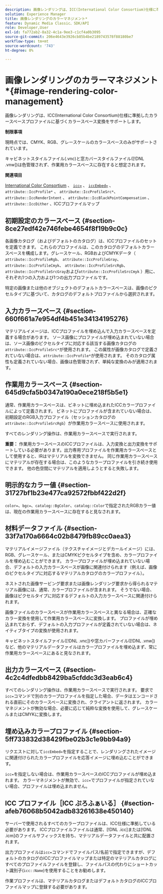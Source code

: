 ```yaml
---
description: 画像レンダリングは、ICC(International Color Consortium)仕様に準拠したカラースペースプロファイルに基づくカラースペース変換をサポートします。
solution: Experience Manager
title: 画像レンダリングのカラーマネジメント*
feature: Dynamic Media Classic、SDK/API
role: Developer,User
exl-id: fa772ab2-8a32-4c1a-9ee3-c1cf4a0b3095
source-git-commit: 206e4643e3926cb85b4be2189743578f88180be7
workflow-type: tm+mt
source-wordcount: '743'
ht-degree: 0%

---
```


# 画像レンダリングのカラーマネジメント*{#image-rendering-color-management}

画像レンダリングは、ICC(International Color Consortium)仕様に準拠したカラースペースプロファイルに基づくカラースペース変換をサポートします。

**制限事項**

現時点では、CMYK、RGB、グレースケールのカラースペースのみがサポートされています。

キャビネットスタイルファイル(.vnc)と窓カバースタイルファイル([!DNL .vnw])は色管理されず、作業用カラースペースに存在すると想定されます。

**関連項目**

[International Color Consortium](http://www.color.org/index.xalter) 、 [ `icc=`](../../../../../ir-api/http-protocol/image-rendering-api-ref/c-ir-http-protocol-ref/c-ir-http-protocol-command-reference/r-ir-icc.md#reference-86a2fff3cef24982ad2063d977a16e06) 、 [ `iccEmbed=`](../../../../../ir-api/http-protocol/image-rendering-api-ref/c-ir-http-protocol-ref/c-ir-http-protocol-command-reference/r-ir-iccembed.md#reference-47a433138c7c4b29b9b29871b2491a7f) 、 `attribute::IccProfile*` 、 `attribute::IccProfileSrc*`、 `attribute::IccRenderIntent` 、 `attribute::IccBlackPointCompensation` 、 `attribute::IccDither` 、ICCプロファイルマップ

## 初期設定のカラースペース {#section-8ce27edf42e746febe4654f8f19b9c0c}

各画像カタログ（およびデフォルトのカタログ）は、ICCプロファイルのセットを定義できます。 これらのプロファイルは、このカタログのデフォルトカラースペースを構成します。グレースケール、RGBおよびCMYKデータ（ `attribute::IccProfileRgb`、 `attribute::IccProfileGray`、 `attribute::IccProfileCmyk`、 `attribute::IccProfileSrcRgb`、 `attribute::IccProfileSrcGray`および`attribute::IccProfileSrcCmyk` ）用に、それぞれ1つの入力および1つの出力プロファイルです。

特定の画像または他のオブジェクトのデフォルトカラースペースは、画像のピクセルタイプに基づいて、カタログのデフォルトプロファイルから選択されます。

## 入力カラースペース {#section-660f661a7e954df4b451e34134195276}

マテリアルイメージは、ICCプロファイルを埋め込んで入力カラースペースを定義する場合があります。 ソース画像にプロファイルが埋め込まれていない場合は、ソース画像のピクセルタイプに対応する該当する画像カタログの`attribute::IccProfileSrc*`が使用されます。 この属性が画像カタログで定義されていない場合は、`attribute::IccProfile*`が使用されます。 そのカタログ属性も定義されていない場合、画像は色管理されず、単純な変換のみが適用されます。

## 作業用カラースペース {#section-645d9cfa5b0347a190a0ece218f5b5e1}

通常、作業用カラースペースは、ビネットに埋め込まれたICCカラープロファイルによって定義されます。 ビネットにプロファイルが含まれていない場合は、初期設定のRGB入力プロファイル（セッションカタログの`attribute::IccProfileSrcRgb`）が作業用カラースペースに使用されます。

すべてのレンダリング操作は、作業用カラースペースで実行されます。

**重要：** 作業用カラースペースのICCプロファイルは、入力変換と出力変換をサポートしている必要があります。出力専用プロファイルを作業用カラースペースとして使用すると、IRはマテリアルを変換できません。 同じ作業用カラースペースにマテリアルが存在する場合は、このようなカラープロファイルを引き続き使用できます。 他の色空間にマテリアルを適用しようとすると失敗します。

## 明示的なカラー値 {#section-31727bf1b23e477ca92572fbbf422d2f}

`color=`、`bgc=`、`catalog::BgColor`、`catalog::Color`で指定されたRGBカラー値は、現在の作業用カラースペースに存在すると見なされます。

## 材料データファイル {#section-33f7a170a6664c02b8479fb89cc0aea3}

マテリアルイメージファイル（テクスチャイメージとデカールイメージ）には、RGB、グレースケール、またはCMYKピクセルタイプを含め、カラープロファイルを埋め込むことができます。 カラープロファイルが埋め込まれていない場合、デフォルトの入力カラースペースが画像に関連付けられます（例えば、画像のピクセルタイプに対応するマテリアルカタログのカラープロファイル）。

ネストされた画像サービング要求または画像レンダリング要求から得られるマテリアル画像には、通常、カラープロファイルが含まれます。 そうでない場合、画像はピクセルタイプに対応するデフォルトの入力カラースペースに関連付けられます。

画像ファイルのカラースペースが作業用カラースペースと異なる場合は、正確なカラー変換を使用して作業用カラースペースに変換します。 プロファイルが埋め込まれておらず、デフォルトの入力プロファイルが定義されていない場合は、ネイティブタイプの変換が使用されます。

キャビネットスタイルファイル([!DNL .vnc])や窓カバーファイル([!DNL .vnw])など、他のマテリアルデータファイルはカラープロファイルを埋め込まず、常に作業用カラースペースにあると見なされます。

## 出力カラースペース {#section-4c2c4dfedbb8429ba5cfddc3d3eab6c4}

すべてのレンダリング操作は、作業用カラースペースで実行されます。 要求で`icc=`コマンドで別のカラープロファイルを指定した場合、データはエンコードされる直前にそのカラースペースに変換され、クライアントに返されます。 カラーマネジメントが無効な場合、必要に応じて純粋な変換を使用して、グレースケールまたはCMYKに変換します。

## 埋め込みカラープロファイル {#section-5ff733832d38429fbe02b3c1e9bb94a9}

リクエストに対して`iccEmbed=`を指定することで、レンダリングされたイメージに関連付けられたカラープロファイルを応答イメージに埋め込むことができます。

`icc=`を指定しない場合は、作業用カラースペースのICCプロファイルが埋め込まれます。 カラーマネジメントが無効で、`icc=`でプロファイルが指定されていない場合、プロファイルは埋め込まれません。

## ICC プロファイル［ICC ぷろふぁいる］ {#section-afeb76068b5042adb83261638e450140}

サーバーで使用されるすべてのカラープロファイルは、ICC仕様に準拠している必要があります。 ICCプロファイルファイルは通常、[!DNL .icc]または[!DNL .icm]のファイルサフィックスを持ち、マテリアルデータファイルと共に配置されます。

出力プロファイルは`icc=`コマンドでファイルパス/名前で指定できますが、デフォルトのカタログのICCプロファイルマップまたは特定のマテリアルカタログにすべてのプロファイルファイルを登録し、ファイルパスの代わりにショートカット識別子(`icc::Name`)を使用することをお勧めします。

作業プロファイルは、マテリアルカタログまたはデフォルトカタログのICCプロファイルマップに登録する必要があります。
